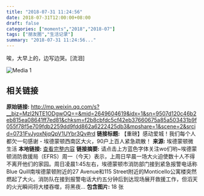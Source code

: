 ```yaml
---
title: "2018-07-31 11:24:56"
date: 2018-07-31T12:00:00+08:00
draft: false
categories: ["moments","2018","2018-07"]
tags: ["朋友圈","生活记录"]
summary: "2018-07-31 11:24:56..."
---
```


唉，大早上的，边写边哭。[流泪]

![Media 1](/Moments/photos/2018-07-31/201807311124560.jpg)

## 相关链接

**原始链接:** http://mp.weixin.qq.com/s?__biz=MzI2NTE1ODgwOQ==&mid=2649604619&idx=1&sn=9507d120c46b2eb815ea08641ff7ed81&chksm=f2b8cbfdc5cf42eb37660675a85a503431b9f055f78f5e709fdb2259dd9fdd862a6222425db3&mpshare=1&scene=2&srcid=0731FvJyoxNjqQpV1UYbr3Qv#rd
**链接标题:** 【重磅】感动爱城！我们每个人都欠一句感谢 - 埃德蒙顿西南区大火，90户上百人紧急疏散！
**来源:** 埃德蒙顿微生活
**本地链接:** [查看完整内容](/link_content/2018/07/2018-07-31-2/link_content/)
**链接摘要:** 请点击上方蓝色字体关注wo们哟~埃德蒙顿消防救援局（EFRS）周一（今天）表示，上周日早晨一场大火迫使数十人不得不离开他们的家园。周日凌晨1:45左右，埃德蒙顿市消防部门接到紧急报警电话称Blue Quill南埃德蒙顿附近的27 Avenue和115 Street附近的Monticello公寓楼突然燃起了大火。消防队在接到报警电话大约五分钟后到达现场展开救援工作，但滔天的火光瞬间将大楼吞噬，将黑夜...
**包含图片:** 18 张

